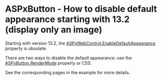 # ASPxButton - How to disable default appearance starting with 13.2 (display only an image)


<p>Starting with version 13.2, the <a href="http://documentation.devexpress.com/#AspNet/DevExpressWebASPxClassesASPxWebControl_EnableDefaultAppearancetopic">ASPxWebControl.EnableDefaultAppearance</a> property is obsolete.</p><p>There are two ways to disable the default appearance: use  the <a href="https://documentation.devexpress.com/#AspNet/DevExpressWebASPxEditorsASPxButton_RenderModetopic">ASPxButton.RenderMode</a> property or CSS.</p><p>See the corresponding pages in the example for more details.</p>

<br/>


